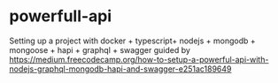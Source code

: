 # powerfull-api
Setting up a project with docker + typescript+ nodejs + mongodb + mongoose + hapi + graphql + swagger guided by https://medium.freecodecamp.org/how-to-setup-a-powerful-api-with-nodejs-graphql-mongodb-hapi-and-swagger-e251ac189649
